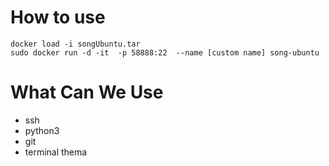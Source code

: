 # How to use
```
docker load -i songUbuntu.tar
sudo docker run -d -it  -p 58888:22  --name [custom name] song-ubuntu
```

# What Can We Use
- ssh
- python3
- git
- terminal thema
